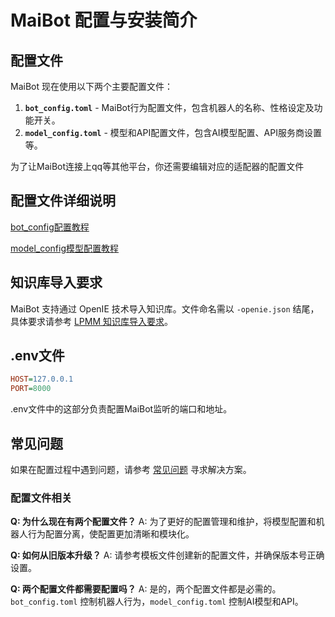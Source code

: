 # MaiBot 配置与安装简介

## 配置文件

MaiBot 现在使用以下两个主要配置文件：

1. **`bot_config.toml`** - MaiBot行为配置文件，包含机器人的名称、性格设定及功能开关。
2. **`model_config.toml`** - 模型和API配置文件，包含AI模型配置、API服务商设置等。

为了让MaiBot连接上qq等其他平台，你还需要编辑对应的适配器的配置文件

## 配置文件详细说明

[bot_config配置教程](./configuration_standard.md)

[model_config模型配置教程](./configuration_model_standard.md)

## 知识库导入要求

MaiBot 支持通过 OpenIE 技术导入知识库。文件命名需以 `-openie.json` 结尾，具体要求请参考 [LPMM 知识库导入要求](./lpmm_knowledge_template)。

## .env文件

```ini
HOST=127.0.0.1
PORT=8000
```
.env文件中的这部分负责配置MaiBot监听的端口和地址。

## 常见问题

如果在配置过程中遇到问题，请参考 [常见问题](/faq/) 寻求解决方案。

### 配置文件相关

**Q: 为什么现在有两个配置文件？**
A: 为了更好的配置管理和维护，将模型配置和机器人行为配置分离，使配置更加清晰和模块化。

**Q: 如何从旧版本升级？**
A: 请参考模板文件创建新的配置文件，并确保版本号正确设置。

**Q: 两个配置文件都需要配置吗？**
A: 是的，两个配置文件都是必需的。`bot_config.toml` 控制机器人行为，`model_config.toml` 控制AI模型和API。
